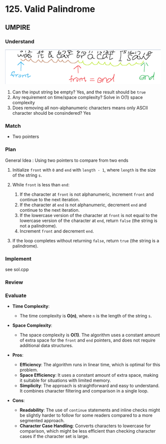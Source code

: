 # 125. Valid Palindrome
## UMPIRE
### Understand
![alt text](image.png)

1. Can the input string be empty?
    Yes, and the result should be `true`
2. Any requirement on time/space complexity?
    Solve in O(1) space complexity
3. Does removing all non-alphanumeric characters means only ASCII character should be consindered?
    Yes

### Match
- Two pointers

### Plan
General Idea : Using two pointers to compare from two ends

1. Initialize `front` with `0` and `end` with `length - 1`, where `length` is the size of the string `s`.

2. While `front` is less than `end`:
   1. If the character at `front` is not alphanumeric, increment `front` and continue to the next iteration.
   2. If the character at `end` is not alphanumeric, decrement `end` and continue to the next iteration.
   3. If the lowercase version of the character at `front` is not equal to the lowercase version of the character at `end`, return `false` (the string is not a palindrome).
   4. Increment `front` and decrement `end`.

3. If the loop completes without returning `false`, return `true` (the string is a palindrome).

### Implement
see sol.cpp

### Review

### Evaluate
- **Time Complexity**:
  - The time complexity is **O(n)**, where `n` is the length of the string `s`.

- **Space Complexity**:
  - The space complexity is **O(1)**. The algorithm uses a constant amount of extra space for the `front` and `end` pointers, and does not require additional data structures.

- **Pros**:
  - **Efficiency**: The algorithm runs in linear time, which is optimal for this problem.
  - **Space Efficiency**: It uses a constant amount of extra space, making it suitable for situations with limited memory.
  - **Simplicity**: The approach is straightforward and easy to understand. It combines character filtering and comparison in a single loop.

- **Cons**:
  - **Readability**: The use of `continue` statements and inline checks might be slightly harder to follow for some readers compared to a more segmented approach.
  - **Character Case Handling**: Converts characters to lowercase for comparison, which might be less efficient than checking character cases if the character set is large.
